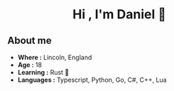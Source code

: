 <h1 align="center">Hi , I'm Daniel 👋</h1>

## About me
-  **Where :** Lincoln, England
-  **Age :** 18
-  **Learning :** Rust 🦀
-  **Languages :** Typescript, Python, Go, C#, C++, Lua
